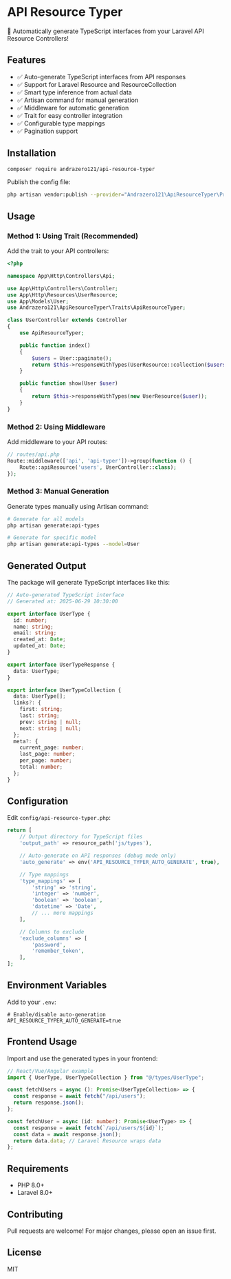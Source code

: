 # API Resource Typer

🚀 Automatically generate TypeScript interfaces from your Laravel API Resource Controllers!

## Features

- ✅ Auto-generate TypeScript interfaces from API responses
- ✅ Support for Laravel Resource and ResourceCollection
- ✅ Smart type inference from actual data
- ✅ Artisan command for manual generation
- ✅ Middleware for automatic generation
- ✅ Trait for easy controller integration
- ✅ Configurable type mappings
- ✅ Pagination support

## Installation

```bash
composer require andrazero121/api-resource-typer
```

Publish the config file:

```bash
php artisan vendor:publish --provider="Andrazero121\ApiResourceTyper\Providers\ApiResourceTyperServiceProvider" --tag="config"
```

## Usage

### Method 1: Using Trait (Recommended)

Add the trait to your API controllers:

```php
<?php

namespace App\Http\Controllers\Api;

use App\Http\Controllers\Controller;
use App\Http\Resources\UserResource;
use App\Models\User;
use Andrazero121\ApiResourceTyper\Traits\ApiResourceTyper;

class UserController extends Controller
{
    use ApiResourceTyper;

    public function index()
    {
        $users = User::paginate();
        return $this->responseWithTypes(UserResource::collection($users));
    }

    public function show(User $user)
    {
        return $this->responseWithTypes(new UserResource($user));
    }
}
```

### Method 2: Using Middleware

Add middleware to your API routes:

```php
// routes/api.php
Route::middleware(['api', 'api-typer'])->group(function () {
    Route::apiResource('users', UserController::class);
});
```

### Method 3: Manual Generation

Generate types manually using Artisan command:

```bash
# Generate for all models
php artisan generate:api-types

# Generate for specific model
php artisan generate:api-types --model=User
```

## Generated Output

The package will generate TypeScript interfaces like this:

```typescript
// Auto-generated TypeScript interface
// Generated at: 2025-06-29 10:30:00

export interface UserType {
  id: number;
  name: string;
  email: string;
  created_at: Date;
  updated_at: Date;
}

export interface UserTypeResponse {
  data: UserType;
}

export interface UserTypeCollection {
  data: UserType[];
  links?: {
    first: string;
    last: string;
    prev: string | null;
    next: string | null;
  };
  meta?: {
    current_page: number;
    last_page: number;
    per_page: number;
    total: number;
  };
}
```

## Configuration

Edit `config/api-resource-typer.php`:

```php
return [
    // Output directory for TypeScript files
    'output_path' => resource_path('js/types'),

    // Auto-generate on API responses (debug mode only)
    'auto_generate' => env('API_RESOURCE_TYPER_AUTO_GENERATE', true),

    // Type mappings
    'type_mappings' => [
        'string' => 'string',
        'integer' => 'number',
        'boolean' => 'boolean',
        'datetime' => 'Date',
        // ... more mappings
    ],

    // Columns to exclude
    'exclude_columns' => [
        'password',
        'remember_token',
    ],
];
```

## Environment Variables

Add to your `.env`:

```env
# Enable/disable auto-generation
API_RESOURCE_TYPER_AUTO_GENERATE=true
```

## Frontend Usage

Import and use the generated types in your frontend:

```typescript
// React/Vue/Angular example
import { UserType, UserTypeCollection } from "@/types/UserType";

const fetchUsers = async (): Promise<UserTypeCollection> => {
  const response = await fetch("/api/users");
  return response.json();
};

const fetchUser = async (id: number): Promise<UserType> => {
  const response = await fetch(`/api/users/${id}`);
  const data = await response.json();
  return data.data; // Laravel Resource wraps data
};
```

## Requirements

- PHP 8.0+
- Laravel 8.0+

## Contributing

Pull requests are welcome! For major changes, please open an issue first.

## License

MIT
